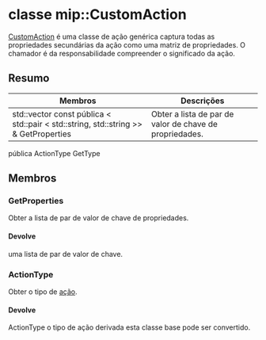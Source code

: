 # <a name="class-mipcustomaction"></a>classe mip::CustomAction 
[CustomAction](#classmip_1_1_custom_action) é uma classe de ação genérica captura todas as propriedades secundárias da ação como uma matriz de propriedades. O chamador é da responsabilidade compreender o significado da ação.
## <a name="summary"></a>Resumo
 Membros                        | Descrições                                
--------------------------------|---------------------------------------------
std::vector const pública < std::pair < std::string, std::string >> & GetProperties | Obter a lista de par de valor de chave de propriedades.
pública ActionType GetType
## <a name="members"></a>Membros
### <a name="getproperties"></a>GetProperties
Obter a lista de par de valor de chave de propriedades.
#### <a name="returns"></a>Devolve
uma lista de par de valor de chave.
### <a name="actiontype"></a>ActionType
Obter o tipo de [ação](#classmip_1_1_action).
#### <a name="returns"></a>Devolve
ActionType o tipo de ação derivada esta classe base pode ser convertido.